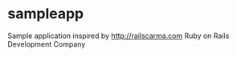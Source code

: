 sampleapp
=========

Sample application inspired by http://railscarma.com Ruby on Rails Development Company